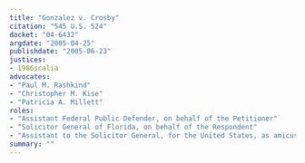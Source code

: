 ```yaml
---
title: "Gonzalez v. Crosby"
citation: "545 U.S. 524"
docket: "04-6432"
argdate: "2005-04-25"
publishdate: "2005-06-23"
justices:
- 1986scalia
advocates:
- "Paul M. Rashkind"
- "Christopher M. Kise"
- "Patricia A. Millett"
roles:
- "Assistant Federal Public Defender, on behalf of the Petitioner"
- "Solicitor General of Florida, on behalf of the Respondent"
- "Assistant to the Solicitor General, for the United States, as amicus curiae, supporting the Respondent"
summary: ""
---
```


